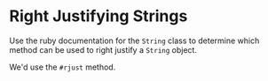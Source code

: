 # Right Justifying Strings

Use the ruby documentation for the `String` class to determine which method can be used to right justify a `String` object.

We'd use the `#rjust` method. 
